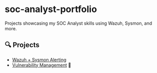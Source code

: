 # soc-analyst-portfolio

Projects showcasing my SOC Analyst skills using Wazuh, Sysmon, and more.

## 🔍 Projects

- [Wazuh + Sysmon Alerting](./Wazuh-Sysmon-Alerting/)
- [Vulnerability Management](./Vulnerability-Management/) 🔐
